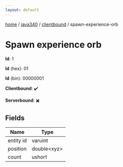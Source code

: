 ```yaml
---
layout: default
---
```


[home](/)  /  [java340](/protocol/java340)  /  [clientbound](/protocol/java340/clientbound)  /  spawn-experience-orb

# Spawn experience orb

**Id**: 1

**Id** (hex): 01

**Id** (bin): 00000001

**Clientbound**: ✔️

**Serverbound**: ✖️

## Fields

Name | Type
---|---
entity id | varuint
position | double&lt;xyz&gt;
count | ushort
